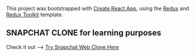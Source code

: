 This project was bootstrapped with [Create React App](https://github.com/facebook/create-react-app), using the [Redux](https://redux.js.org/) and [Redux Toolkit](https://redux-toolkit.js.org/) template.

## SNAPCHAT CLONE for learning purposes
Check it out --> [Try Snapchat Web Clone Here](https://snapchat-clone-56064.web.app/)
